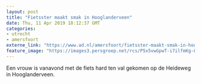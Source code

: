 ```yaml
---
layout: post
title: "Fietsster maakt smak in Hooglanderveen"
date: Thu, 11 Apr 2019 18:12:37 GMT
categories: 
- utrecht 
- amersfoort 
externe_link: "https://www.ad.nl/amersfoort/fietsster-maakt-smak-in-hooglanderveen~aa34888c/"
feature_image: "https://images3.persgroep.net/rcs/P5x5vwGpwT-i7ilfmKg-8Zr6HfQ/diocontent/145330017/_fitwidth/400/?appId=21791a8992982cd8da851550a453bd7f&quality=0.7"
---
```


Een vrouw is vanavond met de fiets hard ten val gekomen op de Heideweg in Hooglanderveen.
